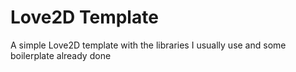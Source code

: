 # Love2D Template

A simple Love2D template with the libraries I usually use and some boilerplate already done
